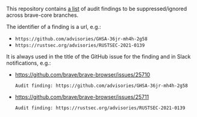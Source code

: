 This repository contains [a list](config.json) of audit findings to be
suppressed/ignored across brave-core branches.

The identifier of a finding is a url, e.g.:
* `https://github.com/advisories/GHSA-36jr-mh4h-2g58`
* `https://rustsec.org/advisories/RUSTSEC-2021-0139`

It is always used in the title of the GitHub issue for the finding and in Slack
notifications, e.g.:
* https://github.com/brave/brave-browser/issues/25710
  ```
  Audit finding: https://github.com/advisories/GHSA-36jr-mh4h-2g58
  ```
* https://github.com/brave/brave-browser/issues/25711
  ```
  Audit finding: https://rustsec.org/advisories/RUSTSEC-2021-0139
  ```

